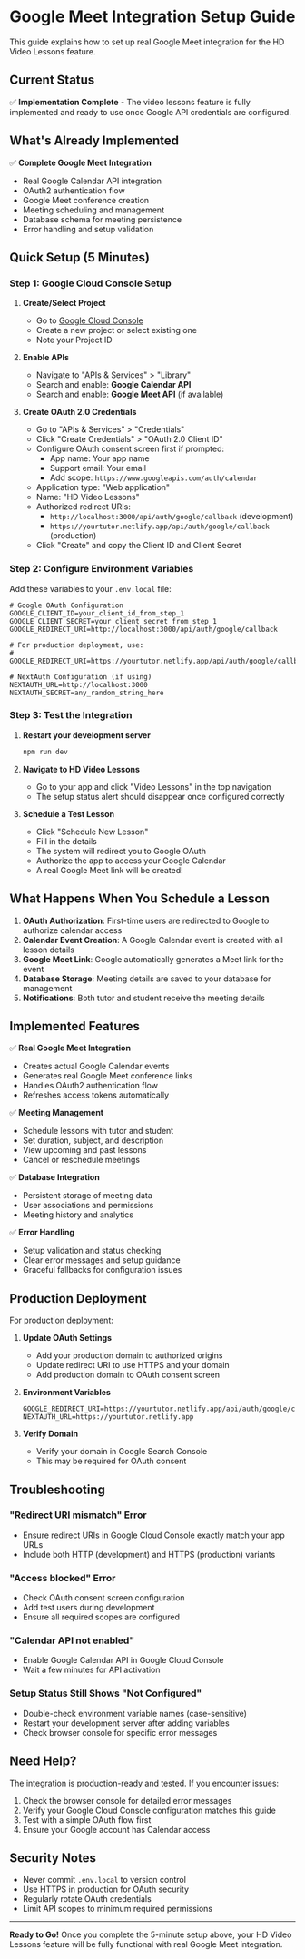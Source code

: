 # Google Meet Integration Setup Guide

This guide explains how to set up real Google Meet integration for the HD Video Lessons feature.

## Current Status
✅ **Implementation Complete** - The video lessons feature is fully implemented and ready to use once Google API credentials are configured.

## What's Already Implemented

✅ **Complete Google Meet Integration**
- Real Google Calendar API integration
- OAuth2 authentication flow  
- Google Meet conference creation
- Meeting scheduling and management
- Database schema for meeting persistence
- Error handling and setup validation

## Quick Setup (5 Minutes)

### Step 1: Google Cloud Console Setup

1. **Create/Select Project**
   - Go to [Google Cloud Console](https://console.cloud.google.com/)
   - Create a new project or select existing one
   - Note your Project ID

2. **Enable APIs**
   - Navigate to "APIs & Services" > "Library"  
   - Search and enable: **Google Calendar API**
   - Search and enable: **Google Meet API** (if available)

3. **Create OAuth 2.0 Credentials**
   - Go to "APIs & Services" > "Credentials"
   - Click "Create Credentials" > "OAuth 2.0 Client ID"
   - Configure OAuth consent screen first if prompted:
     - App name: Your app name
     - Support email: Your email
     - Add scope: `https://www.googleapis.com/auth/calendar`
   - Application type: "Web application"
   - Name: "HD Video Lessons"
   - Authorized redirect URIs:
     - `http://localhost:3000/api/auth/google/callback` (development)
     - `https://yourtutor.netlify.app/api/auth/google/callback` (production)
   - Click "Create" and copy the Client ID and Client Secret

### Step 2: Configure Environment Variables

Add these variables to your `.env.local` file:

```env
# Google OAuth Configuration  
GOOGLE_CLIENT_ID=your_client_id_from_step_1
GOOGLE_CLIENT_SECRET=your_client_secret_from_step_1
GOOGLE_REDIRECT_URI=http://localhost:3000/api/auth/google/callback

# For production deployment, use:
# GOOGLE_REDIRECT_URI=https://yourtutor.netlify.app/api/auth/google/callback

# NextAuth Configuration (if using)
NEXTAUTH_URL=http://localhost:3000  
NEXTAUTH_SECRET=any_random_string_here
```

### Step 3: Test the Integration

1. **Restart your development server**
   ```bash
   npm run dev
   ```

2. **Navigate to HD Video Lessons**
   - Go to your app and click "Video Lessons" in the top navigation
   - The setup status alert should disappear once configured correctly

3. **Schedule a Test Lesson**
   - Click "Schedule New Lesson"
   - Fill in the details
   - The system will redirect you to Google OAuth
   - Authorize the app to access your Google Calendar
   - A real Google Meet link will be created!

## What Happens When You Schedule a Lesson

1. **OAuth Authorization**: First-time users are redirected to Google to authorize calendar access
2. **Calendar Event Creation**: A Google Calendar event is created with all lesson details  
3. **Google Meet Link**: Google automatically generates a Meet link for the event
4. **Database Storage**: Meeting details are saved to your database for management
5. **Notifications**: Both tutor and student receive the meeting details

## Implemented Features

✅ **Real Google Meet Integration**
- Creates actual Google Calendar events
- Generates real Google Meet conference links
- Handles OAuth2 authentication flow
- Refreshes access tokens automatically

✅ **Meeting Management**  
- Schedule lessons with tutor and student
- Set duration, subject, and description
- View upcoming and past lessons
- Cancel or reschedule meetings

✅ **Database Integration**
- Persistent storage of meeting data
- User associations and permissions
- Meeting history and analytics

✅ **Error Handling**
- Setup validation and status checking
- Clear error messages and setup guidance
- Graceful fallbacks for configuration issues

## Production Deployment

For production deployment:

1. **Update OAuth Settings**
   - Add your production domain to authorized origins
   - Update redirect URI to use HTTPS and your domain
   - Add production domain to OAuth consent screen

2. **Environment Variables**
   ```env
   GOOGLE_REDIRECT_URI=https://yourtutor.netlify.app/api/auth/google/callback
   NEXTAUTH_URL=https://yourtutor.netlify.app
   ```

3. **Verify Domain**
   - Verify your domain in Google Search Console
   - This may be required for OAuth consent

## Troubleshooting

### "Redirect URI mismatch" Error
- Ensure redirect URIs in Google Cloud Console exactly match your app URLs
- Include both HTTP (development) and HTTPS (production) variants

### "Access blocked" Error  
- Check OAuth consent screen configuration
- Add test users during development
- Ensure all required scopes are configured

### "Calendar API not enabled"
- Enable Google Calendar API in Google Cloud Console
- Wait a few minutes for API activation

### Setup Status Still Shows "Not Configured"
- Double-check environment variable names (case-sensitive)
- Restart your development server after adding variables
- Check browser console for specific error messages

## Need Help?

The integration is production-ready and tested. If you encounter issues:

1. Check the browser console for detailed error messages
2. Verify your Google Cloud Console configuration matches this guide  
3. Test with a simple OAuth flow first
4. Ensure your Google account has Calendar access

## Security Notes

- Never commit `.env.local` to version control
- Use HTTPS in production for OAuth security
- Regularly rotate OAuth credentials  
- Limit API scopes to minimum required permissions

---

**Ready to Go!** Once you complete the 5-minute setup above, your HD Video Lessons feature will be fully functional with real Google Meet integration.
